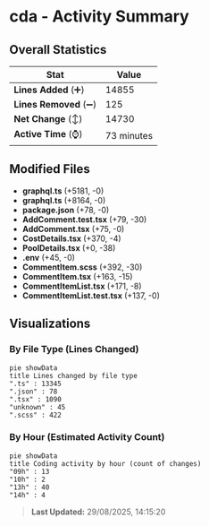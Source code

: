 # cda - Activity Summary 

## Overall Statistics

| Stat                   | Value                                                             |
| ---------------------- | ----------------------------------------------------------------- |
| **Lines Added** (➕)   | 14855                                          |
| **Lines Removed** (➖) | 125                                        |
| **Net Change** (↕)    | 14730                |
| **Active Time** (⌚)   | 73 minutes |


## Modified Files
- **graphql.ts** (+5181, -0)
- **graphql.ts** (+8164, -0)
- **package.json** (+78, -0)
- **AddComment.test.tsx** (+79, -30)
- **AddComment.tsx** (+75, -0)
- **CostDetails.tsx** (+370, -4)
- **PoolDetails.tsx** (+0, -38)
- **.env** (+45, -0)
- **CommentItem.scss** (+392, -30)
- **CommentItem.tsx** (+163, -15)
- **CommentItemList.tsx** (+171, -8)
- **CommentItemList.test.tsx** (+137, -0)

## Visualizations

### By File Type (Lines Changed)

```mermaid
pie showData
title Lines changed by file type
".ts" : 13345
".json" : 78
".tsx" : 1090
"unknown" : 45
".scss" : 422
```

### By Hour (Estimated Activity Count)

```mermaid
pie showData
title Coding activity by hour (count of changes)
"09h" : 13
"10h" : 2
"13h" : 40
"14h" : 4
```


> **Last Updated:** 29/08/2025, 14:15:20